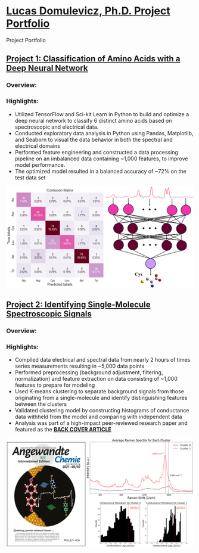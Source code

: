# [Lucas Domulevicz, Ph.D. Project Portfolio](https://lkdomule137.github.io/Lucas_Domulevicz_Portfolio/)
Project Portfolio

## [Project 1: Classification of Amino Acids with a Deep Neural Network](https://github.com/lkdomule137/neural_network_classification_of_amino_acids)
### Overview:

### Highlights:
* Utilized TensorFlow and Sci-kit Learn in Python to build and optimize a deep neural network to classify 6 distinct amino acids based on spectroscopic and electrical data.
* Conducted exploratory data analysis in Python using Pandas, Matplotlib, and Seaborn to visual the data behavior in both the spectral and electrical domains
* Performed feature engineering and constructed a data processing pipeline on an imbalanced data containing ~1,000 features, to improve model performance.
* The optimized model resulted in a balanced accuracy of ~72% on the test data set

![](/Images/neural_network_classification_of_amino_acids.PNG)



## [Project 2: Identifying Single-Molecule Spectroscopic Signals](https://github.com/lkdomule137/kmeans_clustering_of_spectroscopic_data)
### Overview:


### Highlights:
* Compiled data electrical and spectral data from nearly 2 hours of times series measurements resulting in ~5,000 data points
* Performed preprocessing (background adjustment, filtering, normalization) and feature extraction on data consisting of ~1,000 features to prepare for modeling
* Used K-means clustering to separate background signals from those originating from a single-molecule and identify distinguishing features between the clusters
* Validated clustering model by constructing histograms of conductance data withheld from the model and comparing with independent data
* Analysis was part of a high-impact peer-reviewed research paper and featured as the [**BACK COVER ARTICLE**](https://onlinelibrary.wiley.com/doi/10.1002/anie.202106779)

![](/Images/kmeans_project_overview_image.PNG)
  
